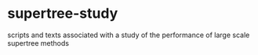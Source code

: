 supertree-study
===============

scripts and texts associated with a study of the performance of large scale supertree methods
